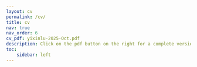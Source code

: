 ```yaml
---
layout: cv
permalink: /cv/
title: cv
nav: true
nav_order: 6
cv_pdf: yixinlu-2025-Oct.pdf
description: Click on the pdf button on the right for a complete version.
toc: 
    sidebar: left
---
```

<!---
<iframe src="/assets/pdf/yixinlu-cv.pdf" width="100%" height="800" frameborder="no" border="0" marginwidth="0" marginheight="0"></iframe>
--->
